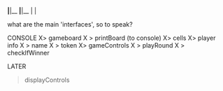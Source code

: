 __|__|__
__|__|__
  |  |

what are the main 'interfaces', so to speak?

CONSOLE
X> gameboard
X   > printBoard (to console)
X> cells
X> player info
X   > name
X   > token
X> gameControls
X   > playRound
X   > checkIfWinner

LATER
> displayControls